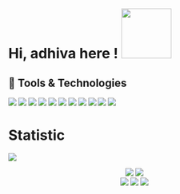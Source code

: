 # Hi, adhiva here ! <img src="https://c.tenor.com/-169fSymeTgAAAAi/anime-girl.gif" width="100">


<!-- ```go
package aboutme

type Profile struct {
	FirstName     string
	LastName      string
	NickName      string
	Hobbies       []string
	Jobs          []Jobs
	Address       string
	CurrentStatus string
}

type Jobs struct {
	Office  string
	JobDesc string
}

func main() {
	profile := new(Profile)
	profile.FirstName = "Adhitya Giva"
	profile.LastName = "Muhammad"
	profile.NickName = "adhiva"
	profile.Address = "Jawa Barat, Indonesia"
	profile.CurrentStatus = "Single"
	profile.Hobbies = []string{
		"Photography",
		"Watching Netflix",
		"Reading Self Development Book",
		"Writer",
	}
	profile.Jobs = []Jobs{
		{
			Office:  "MNC Aladin Indonesia",
			JobDesc: "Backend Engineer",
		},
		{
			Office:  "Andalabs",
			JobDesc: "Web Developer",
		},
		{
			Office:  "Japati Indonesia",
			JobDesc: "Junior Web Developer",
		},
	}

}

``` -->


<!-- Tools and Technologies -->
## 🔧 Tools & Technologies
![](https://img.shields.io/badge/OS-MacOS-informational?style=flat&logo=apple&logoColor=white&color=6aa6f8)
![](https://img.shields.io/badge/OS-Linux-informational?style=flat&logo=linux&logoColor=white&color=6aa6f8)
![](https://img.shields.io/badge/Editor-VS_Code-informational?style=flat&logo=visual-studio-code&logoColor=white&color=6aa6f8)
![](https://img.shields.io/badge/Code-Python-informational?style=flat&logo=python&logoColor=white&color=6aa6f8)
![](https://img.shields.io/badge/Code-JavaScript-informational?style=flat&logo=javascript&logoColor=white&color=6aa6f8)
![](https://img.shields.io/badge/Code-Golang-informational?style=flat&logo=go&logoColor=white&color=6aa6f8)
![](https://img.shields.io/badge/Code-React-informational?style=flat&logo=react&logoColor=white&color=6aa6f8)
![](https://img.shields.io/badge/Shell-Bash-informational?style=flat&logo=gnu-bash&logoColor=white&color=6aa6f8)
![](https://img.shields.io/badge/Tools-PostgreSQL-informational?style=flat&logo=postgresql&logoColor=white&color=6aa6f8)
![](https://img.shields.io/badge/Tools-Docker-informational?style=flat&logo=docker&logoColor=white&color=6aa6f8)
![](https://img.shields.io/badge/Tools-Kubernetes-informational?style=flat&logo=kubernetes&logoColor=white&color=6aa6f8)

<!-- Stats -->
# Statistic 
![](https://komarev.com/ghpvc/?username=adhiva&color=000000) 
<div align="center">
    <img src="https://github-readme-stats.vercel.app/api?username=adhiva&show_icons=true&hide=issues&icon_color=C9D1D9&hide_border=false&title_color=C9D1D9&text_color=8B948D&bg_color=0D1117&theme=dark">
    <img src="http://github-readme-streak-stats.herokuapp.com?user=adhiva&theme=dark">
</div>

<!-- Contact me -->
<div align="center">
    <a href="https://github.com/adhiva/" target="_blank"><img src="https://shields.io/badge/adhiva-111111.svg?&style=for-the-badge&logo=github"></a>  
    <a href="https://www.instagram.com/adhitya.giva/" target="_blank"><img src="https://shields.io/badge/adhitya.giva-111111.svg?&style=for-the-badge&logo=instagram"></a>  
    <a href="https://twitter.com/adhi_va/" target="_blank"><img src="https://shields.io/badge/adhi__va-111111.svg?&style=for-the-badge&logo=twitter"></a>  
</div>